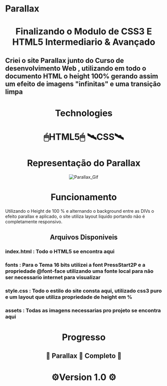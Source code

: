 # Parallax

<h1 align="center">
     Finalizando o Modulo de CSS3 E HTML5 Intermediario & Avançado 
</h1>
<h2>
Criei o site Parallax junto do Curso de desenvolvimento Web , utilizando em todo o documento HTML o height 100% gerando assim um efeito de imagens "infinitas" e uma transição limpa
</h2>

<h1 align="center">
Technologies
</h1>
<h1 align="center">
🖱HTML5🖱
 🛰CSS🛰
</h1>

<h1 align="center">Representação do Parallax</h1>

<p align = "center">
  <img src = "https://user-images.githubusercontent.com/68614036/142296614-446048eb-7b54-4cf3-a8a8-3a9b73a43210.gif" alt = "Parallax_Gif" >
</p>            


<h1 align="center">Funcionamento</h1>
<p>
Utilizando o Height de 100 % e alternando o background entre as DIVs o efeito parallax e aplicado, o site utiliza layout liquido portando não é completamente responsivo.
</p>
<h2 align="center"> 
	Arquivos Disponiveis
</h2>
<h3> index.html : Todo o HTML5 se encontra aqui</h3>
<h3> fonts : Para o Tema 16 bits utilizei a font PressStart2P e a propriedade @font-face utilizando uma fonte local para não ser necessario internet para visualizar</h3>
<h3> style.css : Todo o estilo do site consta aqui, utilizado css3 puro e um layout  que utiliza propriedade de height em % </h3>
<h3> assets : Todas as imagens necessarias pro projeto se encontra aqui </h3>
</p>



<h1 align = "center">Progresso</h1>
<h2 align="center"> 
	🔋  Parallax 📱 <strong>Completo</strong> 🔋  
</h2>
<h1 align = "center">⚙️Version 1.0 ⚙️</h1>

